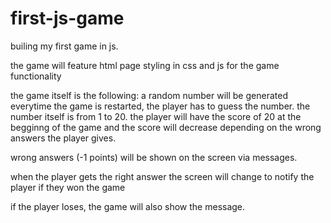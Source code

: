 # first-js-game

builing my first game in js.

the game will feature html page styling in css and js for the game functionality

the game itself is the following: a random number will be generated everytime the game is restarted, the player has to guess the number. the number itself is from 1 to 20.
the player will have the score of 20 at the begginng of the game and the score will decrease depending on the wrong answers the player gives.

wrong answers (-1 points) will be shown on the screen via messages.

when the player gets the right answer the screen will change to notify the player if they won the game

if the player loses, the game will also show the message.
